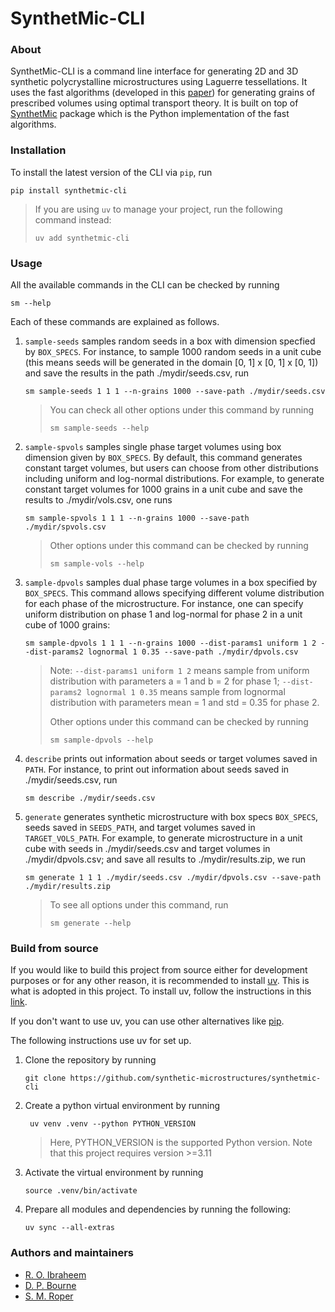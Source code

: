 # SynthetMic-CLI

### About
SynthetMic-CLI is a command line interface for generating 2D and 3D synthetic polycrystalline microstructures using Laguerre tessellations.
It uses the fast algorithms (developed in this [paper](https://www.tandfonline.com/doi/full/10.1080/14786435.2020.1790053))
for generating grains of prescribed volumes using optimal transport theory. It is built on
top of [SynthetMic](https://github.com/synthetic-microstructures/synthetmic) package which is the Python implementation of the fast algorithms.

### Installation
To install the latest version of the CLI via `pip`, run
```
pip install synthetmic-cli
```
> If you are using `uv` to manage your project, run the following command instead:
>
> ```uv add synthetmic-cli```

### Usage
All the available commands in the CLI can be checked by running
```
sm --help
```
Each of these commands are explained as follows.

1. `sample-seeds` samples random seeds in a box with dimension specfied by `BOX_SPECS`. For instance, to sample 1000 random seeds in a unit cube (this means seeds will be generated in the domain [0, 1] x [0, 1] x [0, 1]) and save the results in the path ./mydir/seeds.csv, run

    ```
    sm sample-seeds 1 1 1 --n-grains 1000 --save-path ./mydir/seeds.csv
    ```
    > You can check all other options under this command by running
    >
    > ```sm sample-seeds --help```


1. `sample-spvols` samples single phase target volumes using box dimension given by `BOX_SPECS`. By default, this command generates constant target volumes, but users can choose from other distributions including uniform and log-normal distributions. For example, to generate constant target volumes for 1000 grains in a unit cube and save the results to ./mydir/vols.csv, one runs

    ```
    sm sample-spvols 1 1 1 --n-grains 1000 --save-path ./mydir/spvols.csv
    ```
    > Other options under this command can be checked by running
    >
    > ```sm sample-vols --help```


1. `sample-dpvols` samples dual phase targe volumes in a box specified by `BOX_SPECS`. This command allows specifying different volume distribution for each phase of the microstructure. For instance, one can specify uniform distribution on phase 1 and log-normal for phase 2 in a unit cube of 1000 grains:
    
    ```
    sm sample-dpvols 1 1 1 --n-grains 1000 --dist-params1 uniform 1 2 --dist-params2 lognormal 1 0.35 --save-path ./mydir/dpvols.csv
    ```
    > Note: `--dist-params1 uniform 1 2` means sample from uniform distribution with parameters a = 1 and b = 2 for phase 1; `--dist-params2 lognormal 1 0.35` means sample from lognormal distribution with parameters mean = 1 and std = 0.35 for phase 2.
    >
    > Other options under this command can be checked by running
    > 
    > ```sm sample-dpvols --help```


1. `describe` prints out information about seeds or target volumes saved in `PATH`. For instance, to print out information about seeds saved in ./mydir/seeds.csv, run
    
    ```
    sm describe ./mydir/seeds.csv
    ```

1. `generate` generates synthetic microstructure with box specs `BOX_SPECS`, seeds saved in `SEEDS_PATH`, and target volumes saved in `TARGET_VOLS_PATH`. For example, to generate microstructure in a unit cube with seeds in ./mydir/seeds.csv and target volumes in ./mydir/dpvols.csv; and save all results to ./mydir/results.zip, we run
    ```
    sm generate 1 1 1 ./mydir/seeds.csv ./mydir/dpvols.csv --save-path ./mydir/results.zip
    ```
    > To see all options under this command, run 
    >
    > ```sm generate --help```

### Build from source
If you would like to build this project from source either for development purposes or for any other reason, it is recommended to install [uv](https://docs.astral.sh/uv/). This is what is adopted in this project. To install uv, follow the instructions in this [link](https://docs.astral.sh/uv/getting-started/installation/).

If you don't want to use uv, you can use other alternatives like [pip](https://pip.pypa.io/en/stable/).

The following instructions use uv for set up.

1. Clone the repository by running

    ```
    git clone https://github.com/synthetic-microstructures/synthetmic-cli
    ```

1. Create a python virtual environment by running

    ```
     uv venv .venv --python PYTHON_VERSION
    ```
    > Here, PYTHON_VERSION is the supported Python version. Note that this project requires version >=3.11

1. Activate the virtual environment by running

    ```
    source .venv/bin/activate
    ```

1. Prepare all modules and dependencies by running the following:

    ```
    uv sync --all-extras
    ```

### Authors and maintainers
- [R. O. Ibraheem](https://github.com/Rasheed19)
- [D. P. Bourne](https://github.com/DPBourne)
- [S. M. Roper](https://github.com/smr29git)
